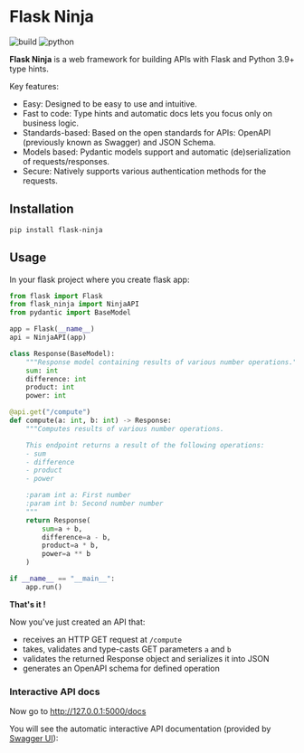 # Flask Ninja

![build](https://github.com/kiwicom/flask-ninja/workflows/Build%20jobs/badge.svg)
![python](https://img.shields.io/badge/Python-3.9%20|%203.10-blue)

**Flask Ninja** is a web framework for building APIs with Flask and Python 3.9+ type hints.

Key features:

- Easy: Designed to be easy to use and intuitive.
- Fast to code: Type hints and automatic docs lets you focus only on business logic.
- Standards-based: Based on the open standards for APIs: OpenAPI (previously known as Swagger) and JSON Schema.
- Models based: Pydantic models support and automatic (de)serialization of requests/responses.
- Secure: Natively supports various authentication methods for the requests.

## Installation

```
pip install flask-ninja
```

## Usage

In your flask project where you create flask app:

```Python
from flask import Flask
from flask_ninja import NinjaAPI
from pydantic import BaseModel

app = Flask(__name__)
api = NinjaAPI(app)

class Response(BaseModel):
    """Response model containing results of various number operations."""
    sum: int
    difference: int
    product: int
    power: int

@api.get("/compute")
def compute(a: int, b: int) -> Response:
    """Computes results of various number operations.

    This endpoint returns a result of the following operations:
    - sum
    - difference
    - product
    - power

    :param int a: First number
    :param int b: Second number number
    """
    return Response(
        sum=a + b,
        difference=a - b,
        product=a * b,
        power=a ** b
    )

if __name__ == "__main__":
    app.run()
```

**That's it !**

Now you've just created an API that:

- receives an HTTP GET request at `/compute`
- takes, validates and type-casts GET parameters `a` and `b`
- validates the returned Response object and serializes it into JSON
- generates an OpenAPI schema for defined operation

### Interactive API docs

Now go to <a href="http://127.0.0.1:8000/docs" target="_blank">http://127.0.0.1:5000/docs</a>

You will see the automatic interactive API documentation (provided by <a href="https://github.com/swagger-api/swagger-ui" target="_blank">Swagger UI</a>):
